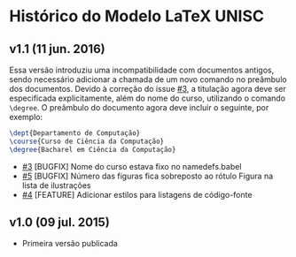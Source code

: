 # Histórico do Modelo LaTeX UNISC

## v1.1 (11 jun. 2016)

Essa versão introduziu uma incompatibilidade com documentos antigos, sendo necessário adicionar a chamada de um novo comando no preâmbulo dos documentos. Devido à correção do issue [#3](https://github.com/eduardoweiland/latex-unisc/issues/3), a titulação agora deve ser especificada explicitamente, além do nome do curso, utilizando o comando `\degree`. O preâmbulo do documento agora deve incluir o seguinte, por exemplo:

``` tex
\dept{Departamento de Computação}
\course{Curso de Ciência da Computação}
\degree{Bacharel em Ciência da Computação}
```

* [#3](https://github.com/eduardoweiland/latex-unisc/issues/3) [BUGFIX] Nome do curso estava fixo no namedefs.babel
* [#5](https://github.com/eduardoweiland/latex-unisc/issues/5) [BUGFIX] Número das figuras fica sobreposto ao rótulo Figura na lista de ilustrações
* [#4](https://github.com/eduardoweiland/latex-unisc/issues/4) [FEATURE] Adicionar estilos para listagens de código-fonte

## v1.0 (09 jul. 2015)

* Primeira versão publicada

